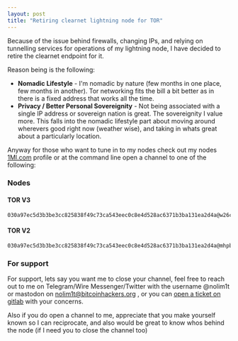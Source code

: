 ```yaml
---
layout: post
title: "Retiring clearnet lightning node for TOR"
---
```


Because of the issue behind firewalls, changing IPs, and relying on tunnelling services for operations of my lightning node, I have decided to retire the clearnet endpoint for it.

Reason being is the following:

* **Nomadic Lifestyle** - I'm nomadic by nature (few months in one place, few months in another). Tor networking fits the bill a bit better as in there is a fixed address that works all the time.
* **Privacy / Better Personal Sovereignity** - Not being associated with a single IP address or sovereign nation is great. The sovereignity I value more. This falls into the nomadic lifestyle part about moving around wherevers good right now (weather wise), and taking in whats great about a particularly location.

Anyway for those who want to tune in to my nodes check out my nodes [1Ml.com](https://1ml.com/node/030a97ec5d3b3be3cc825838f49c73ca543eec0c8e4d528ac6371b3ba131ea2d4a) profile or at the command line open a channel to one of the following:


### Nodes

#### TOR V3

```
030a97ec5d3b3be3cc825838f49c73ca543eec0c8e4d528ac6371b3ba131ea2d4a@w26c4bk3gtsxk3ebfuqeuxj3hehx3b57caddkhsiuefw6l56tesdobqd.onion:9735
```

#### TOR V2


```
030a97ec5d3b3be3cc825838f49c73ca543eec0c8e4d528ac6371b3ba131ea2d4a@mhpbuyl5zkfapkzb.onion:9735
```


### For support


For support, lets say you want me to close your channel, feel free to reach out to me on Telegram/Wire Messenger/Twitter with the username @nolim1t or mastodon on nolim1t@bitcoinhackers.org , or you can [open a ticket on gitlab](https://gitlab.com/nolim1t/nolim1t-co/issues/new) with your concerns.

Also if you do open a channel to me, appreciate that you make yourself known so I can reciprocate, and also would be great to know whos behind the node (if I need you to close the channel too)

